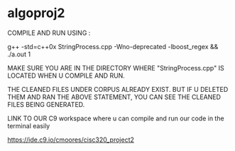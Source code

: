 # algoproj2

COMPILE AND RUN USING :

g++ -std=c++0x StringProcess.cpp -Wno-deprecated -lboost_regex && ./a.out 1

MAKE SURE YOU ARE IN THE DIRECTORY WHERE "StringProcess.cpp" IS LOCATED WHEN U COMPILE
AND RUN.

THE CLEANED FILES UNDER CORPUS ALREADY EXIST. BUT IF U DELETED THEM AND RAN
THE ABOVE STATEMENT, YOU CAN SEE THE CLEANED FILES BEING GENERATED.

LINK TO OUR C9 workspace where u can compile and run our code in the terminal easily

https://ide.c9.io/cmoores/cisc320_project2